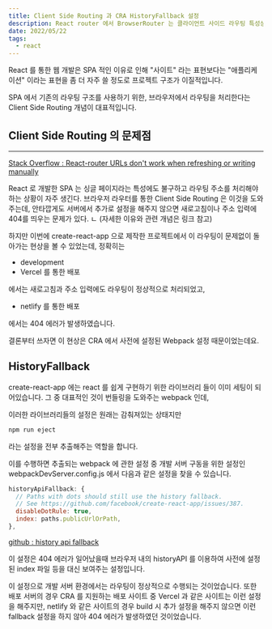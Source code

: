 ```yaml
---
title: Client Side Routing 과 CRA HistoryFallback 설정
description: React router 에서 BrowserRouter 는 클라이언트 사이드 라우팅 특성상 URL 직접입력과 새로고침을 처리하지 못합니다. 하지만 이상하게도 CRA 로 제작하여 Vercel 로 배포한 프로젝트가 정상적으로 처리되는 현상을 발견했습니다. 이 혼란스러운 현상을 분석하며 알게 된 CRA 설정에 대해 정리합니다.
date: 2022/05/22
tags:
  - react
---
```


React 를 통한 웹 개발은 SPA 적인 이유로 인해 "사이트" 라는 표현보다는 "애플리케이션" 이라는 표현을 좀 더 자주 쓸 정도로 프로젝트 구조가 이질적입니다.

SPA 에서 기존의 라우팅 구조를 사용하기 위한, 브라우저에서 라우팅을 처리한다는 Client Side Routing 개념이 대표적입니다.

## Client Side Routing 의 문제점

---

[Stack Overflow : React-router URLs don't work when refreshing or writing manually](https://stackoverflow.com/questions/27928372/react-router-urls-dont-work-when-refreshing-or-writing-manually)

React 로 개발한 SPA 는 싱글 페이지라는 특성에도 불구하고 라우팅 주소를 처리해야하는 상황이 자주 생긴다. 브라우저 라우터를 통한 Client Side Routing 은 이것을 도와주는데, 안타깝게도 서버에서 추가로 설정을 해주지 않으면 새로고침이나 주소 입력에 404를 띄우는 문제가 있다. ㄴ
(자세한 이유와 관련 개념은 링크 참고)

하지만 이번에 create-react-app 으로 제작한 프로젝트에서 이 라우팅이 문제없이 돌아가는 현상을 볼 수 있었는데, 정확히는

- development
- Vercel 를 통한 배포

에서는 새로고침과 주소 입력에도 라우팅이 정상적으로 처리되었고,

- netlify 를 통한 배포

에서는 404 에러가 발생하였습니다.

결론부터 쓰자면 이 현상은 CRA 에서 사전에 설정된 Webpack 설정 때문이었는데요.

## HistoryFallback

create-react-app 에는 react 를 쉽게 구현하기 위한 라이브러리 들이 이미 세팅이 되어있습니다. 그 중 대표적인 것이 번들링을 도와주는 webpack 인데,

이러한 라이브러리들의 설정은 원래는 감춰져있는 상태지만

```js
npm run eject
```

라는 설정을 전부 추출해주는 역할을 합니다.

이를 수행하면 추출되는 webpack 에 관한 설정 중 개발 서버 구동을 위한 설정인 webpackDevServer.config.js 에서 다음과 같은 설정을 찾을 수 있습니다.

```js
historyApiFallback: {
  // Paths with dots should still use the history fallback.
  // See https://github.com/facebook/create-react-app/issues/387.
  disableDotRule: true,
  index: paths.publicUrlOrPath,
},
```

[github : history api fallback ](https://github.com/bripkens/connect-history-api-fallback)

이 설정은 404 에러가 일어났을때 브라우저 내의 historyAPI 를 이용하여 사전에 설정된 index 파일 등을 대신 보여주는 설정입니다.

이 설정으로 개발 서버 환경에서는 라우팅이 정상적으로 수행되는 것이었습니다.
또한 배포 서버의 경우 CRA 를 지원하는 배포 사이트 중 Vercel 과 같은 사이트는 이런 설정을 해주지만, netlify 와 같은 사이트의 경우 build 시 추가 설정을 해주지 않으면 이런 fallback 설정을 하지 않아 404 에러가 발생하였던 것이었습니다.
